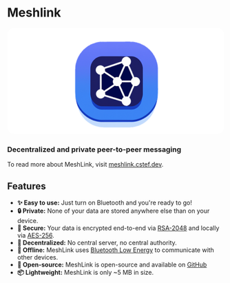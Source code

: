 # Meshlink

<img src="assets/banner.png" style="border-radius: 15px" />

### Decentralized and private peer-to-peer messaging

To read more about MeshLink, visit [meshlink.cstef.dev](https://meshlink.cstef.dev).

## Features

-   **✨ Easy to use:** Just turn on Bluetooth and you're ready to go!
-   **🔒 Private:** None of your data are stored anywhere else than on your device.
-   **🔐 Secure:** Your data is encrypted end-to-end via [RSA-2048](<https://en.wikipedia.org/wiki/RSA_(cryptosystem)>) and locally via [AES-256](https://en.wikipedia.org/wiki/Advanced_Encryption_Standard).
-   **🔗 Decentralized:** No central server, no central authority.
-   **📡 Offline:** MeshLink uses [Bluetooth Low Energy](https://en.wikipedia.org/wiki/Bluetooth_Low_Energy) to communicate with other devices.
-   **📖 Open-source:** MeshLink is open-source and available on [GitHub](https://github.com/cestef/meshlink)
-   **📦 Lightweight:** MeshLink is only ~5 MB in size.
